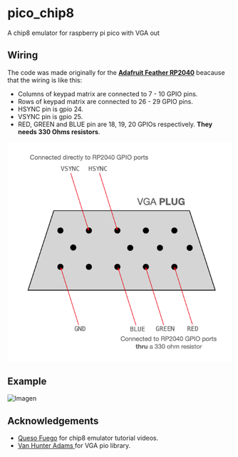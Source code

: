 # pico_chip8

A chip8 emulator for raspberry pi pico with VGA out

## Wiring

The code was made originally for the **[Adafruit Feather RP2040](https://learn.adafruit.com/adafruit-feather-rp2040-pico)** beacause that the wiring is like this:
* Columns of keypad matrix are connected to 7 - 10 GPIO pins.
* Rows of keypad matrix are connected to 26 - 29 GPIO pins.
* HSYNC pin is gpio 24.
* VSYNC pin is gpio 25.
* RED, GREEN and BLUE pin are 18, 19, 20 GPIOs respectively. **They needs 330 Ohms resistors**.
 
![Imagen](./docs/plug.png "VGA conection")

## Example
![Imagen](./docs/chip8_space.gif "VGA conection")

## Acknowledgements

* [Queso Fuego](https://www.youtube.com/watch?v=YvZ3LGaNiS0) for chip8 emulator tutorial videos.
* [Van Hunter Adams ](https://vanhunteradams.com/Pico/VGA/VGA.html) for VGA pio library.
